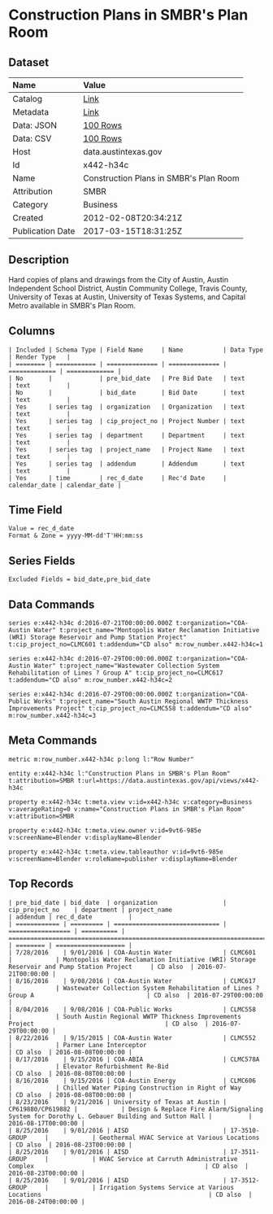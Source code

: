 # Construction Plans in SMBR's Plan Room

## Dataset

| Name | Value |
| :--- | :---- |
| Catalog | [Link](https://catalog.data.gov/dataset/construction-plans-in-smbrs-plan-room) |
| Metadata | [Link](https://data.austintexas.gov/api/views/x442-h34c) |
| Data: JSON | [100 Rows](https://data.austintexas.gov/api/views/x442-h34c/rows.json?max_rows=100) |
| Data: CSV | [100 Rows](https://data.austintexas.gov/api/views/x442-h34c/rows.csv?max_rows=100) |
| Host | data.austintexas.gov |
| Id | x442-h34c |
| Name | Construction Plans in SMBR's Plan Room |
| Attribution | SMBR |
| Category | Business |
| Created | 2012-02-08T20:34:21Z |
| Publication Date | 2017-03-15T18:31:25Z |

## Description

Hard copies of plans and drawings from the City of Austin, Austin Independent School District, Austin Community College, Travis County, University of Texas at Austin, University of Texas Systems, and Capital Metro available in SMBR's Plan Room.

## Columns

```ls
| Included | Schema Type | Field Name     | Name           | Data Type     | Render Type   |
| ======== | =========== | ============== | ============== | ============= | ============= |
| No       |             | pre_bid_date   | Pre Bid Date   | text          | text          |
| No       |             | bid_date       | Bid Date       | text          | text          |
| Yes      | series tag  | organization   | Organization   | text          | text          |
| Yes      | series tag  | cip_project_no | Project Number | text          | text          |
| Yes      | series tag  | department     | Department     | text          | text          |
| Yes      | series tag  | project_name   | Project Name   | text          | text          |
| Yes      | series tag  | addendum       | Addendum       | text          | text          |
| Yes      | time        | rec_d_date     | Rec'd Date     | calendar_date | calendar_date |
```

## Time Field

```ls
Value = rec_d_date
Format & Zone = yyyy-MM-dd'T'HH:mm:ss
```

## Series Fields

```ls
Excluded Fields = bid_date,pre_bid_date
```

## Data Commands

```ls
series e:x442-h34c d:2016-07-21T00:00:00.000Z t:organization="COA-Austin Water" t:project_name="Montopolis Water Reclamation Initiative (WRI) Storage Reservoir and Pump Station Project" t:cip_project_no=CLMC601 t:addendum="CD also" m:row_number.x442-h34c=1

series e:x442-h34c d:2016-07-29T00:00:00.000Z t:organization="COA-Austin Water" t:project_name="Wastewater Collection System Rehabilitation of Lines ? Group A" t:cip_project_no=CLMC617 t:addendum="CD also" m:row_number.x442-h34c=2

series e:x442-h34c d:2016-07-29T00:00:00.000Z t:organization="COA-Public Works" t:project_name="South Austin Regional WWTP Thickness Improvements Project" t:cip_project_no=CLMC558 t:addendum="CD also" m:row_number.x442-h34c=3
```

## Meta Commands

```ls
metric m:row_number.x442-h34c p:long l:"Row Number"

entity e:x442-h34c l:"Construction Plans in SMBR's Plan Room" t:attribution=SMBR t:url=https://data.austintexas.gov/api/views/x442-h34c

property e:x442-h34c t:meta.view v:id=x442-h34c v:category=Business v:averageRating=0 v:name="Construction Plans in SMBR's Plan Room" v:attribution=SMBR

property e:x442-h34c t:meta.view.owner v:id=9vt6-985e v:screenName=Blender v:displayName=Blender

property e:x442-h34c t:meta.view.tableauthor v:id=9vt6-985e v:screenName=Blender v:roleName=publisher v:displayName=Blender
```

## Top Records

```ls
| pre_bid_date | bid_date  | organization                  | cip_project_no    | department | project_name                                                                                 | addendum | rec_d_date          | 
| ============ | ========= | ============================= | ================= | ========== | ============================================================================================ | ======== | =================== | 
| 7/28/2016    | 9/01/2016 | COA-Austin Water              | CLMC601           |            | Montopolis Water Reclamation Initiative (WRI) Storage Reservoir and Pump Station Project     | CD also  | 2016-07-21T00:00:00 | 
| 8/16/2016    | 9/08/2016 | COA-Austin Water              | CLMC617           |            | Wastewater Collection System Rehabilitation of Lines ? Group A                               | CD also  | 2016-07-29T00:00:00 | 
| 8/04/2016    | 9/08/2016 | COA-Public Works              | CLMC558           |            | South Austin Regional WWTP Thickness Improvements Project                                    | CD also  | 2016-07-29T00:00:00 | 
| 8/22/2016    | 9/15/2015 | COA-Austin Water              | CLMC552           |            | Parmer Lane Interceptor                                                                      | CD also  | 2016-08-08T00:00:00 | 
| 8/17/2016    | 9/15/2016 | COA-ABIA                      | CLMC578A          |            | Elevator Refurbishment Re-Bid                                                                | CD also  | 2016-08-08T00:00:00 | 
| 8/16/2016    | 9/15/2016 | COA-Austin Energy             | CLMC606           |            | Chilled Water Piping Construction in Right of Way                                            | CD also  | 2016-08-08T00:00:00 | 
| 8/23/2016    | 9/21/2016 | University of Texas at Austin | CP619880/CP619882 |            | Design & Replace Fire Alarm/Signaling System for Dorothy L. Gebauer Building and Sutton Hall |          | 2016-08-17T00:00:00 | 
| 8/25/2016    | 9/01/2016 | AISD                          | 17-3510-GROUP     |            | Geothermal HVAC Service at Various Locations                                                 | CD also  | 2016-08-23T00:00:00 | 
| 8/25/2016    | 9/01/2016 | AISD                          | 17-3511-GROUP     |            | HVAC Service at Carruth Administrative Complex                                               | CD also  | 2016-08-23T00:00:00 | 
| 8/25/2016    | 9/01/2016 | AISD                          | 17-3512-GROUP     |            | Irrigation Systems Service at Various Locations                                              | CD also  | 2016-08-24T00:00:00 | 
```
